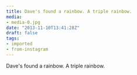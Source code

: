 ```yaml
---
title: Dave's found a rainbow. A triple rainbow.
media:
- media-0.jpg
date: "2013-11-10T13:41:28Z"
draft: false
tags:
- imported
- from-instagram
---
```

Dave's found a rainbow. A triple rainbow.
